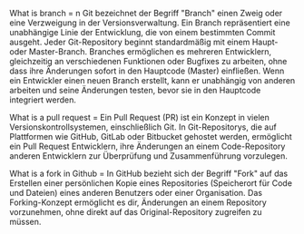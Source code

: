 What is branch = n Git bezeichnet der Begriff "Branch" einen Zweig oder eine Verzweigung in der Versionsverwaltung. Ein Branch repräsentiert eine unabhängige Linie der Entwicklung, die von einem bestimmten Commit ausgeht. Jeder Git-Repository beginnt standardmäßig mit einem Haupt- oder Master-Branch. Branches ermöglichen es mehreren Entwicklern, gleichzeitig an verschiedenen Funktionen oder Bugfixes zu arbeiten, ohne dass ihre Änderungen sofort in den Hauptcode (Master) einfließen. Wenn ein Entwickler einen neuen Branch erstellt, kann er unabhängig von anderen arbeiten und seine Änderungen testen, bevor sie in den Hauptcode integriert werden.

What is a pull request =  Ein Pull Request (PR) ist ein Konzept in vielen Versionskontrollsystemen, einschließlich Git. In Git-Repositorys, die auf Plattformen wie GitHub, GitLab oder Bitbucket gehostet werden, ermöglicht ein Pull Request Entwicklern, ihre Änderungen an einem Code-Repository anderen Entwicklern zur Überprüfung und Zusammenführung vorzulegen.


What is a fork in Github = In GitHub bezieht sich der Begriff "Fork" auf das Erstellen einer persönlichen Kopie eines Repositories (Speicherort für Code und Dateien) eines anderen Benutzers oder einer Organisation. Das Forking-Konzept ermöglicht es dir, Änderungen an einem Repository vorzunehmen, ohne direkt auf das Original-Repository zugreifen zu müssen. 